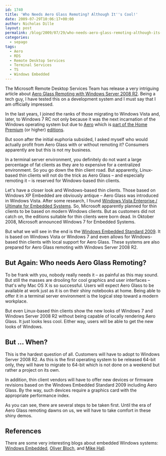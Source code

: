 ```yaml
---
id: 1740
title: 'Who Needs Aero Glass Remoting? Although It''s Cool!'
date: 2009-07-29T10:06:17+00:00
author: Nicholas Dille
layout: post
permalink: /blog/2009/07/29/who-needs-aero-glass-remoting-although-its-cool/
categories:
  - sepago
tags:
  - Aero
  - RDS
  - Remote Desktop Services
  - Terminal Services
  - TS
  - Windows Embedded
---
```

The Microsoft Remote Desktop Services Team has release a very intriguing article about [Aero Glass Remoting with Windows Server 2008 R2](http://blogs.msdn.com/rds/archive/2009/06/23/aero-glass-remoting-in-windows-server-2008-r2.aspx). Being a tech guy, I have tested this on a development system and I must say that I am officially impressed.

In the last years, I joined the ranks of those migrating to Windows Vista and, later, to Windows 7 RC not only because it was the next incarnation of the Windows operating system but due to [Aero](http://windows.microsoft.com/en-us/windows7/What-is-the-Aero-desktop-experience) which is [part of the Home Premium](http://windows.microsoft.com/en-us/windows7/products/features/aero) (or higher) [editions](http://en.wikipedia.org/wiki/Windows_7_editions).

But soon after the initial euphoria subsided, I asked myself who would actually profit from Aero Glass with or without remoting it? Consumers apparently are but this is not my business.

<!--more-->

In a terminal server environment, you definitely do not want a large percentage of fat clients as they are to expensive for a centralized environment. So you go down the thin client road. But apparently, Linux-based thin clients will not do the trick as Aero Glass – and especially remoting it – is reserved for Windows-based thin clients.

Let's have a closer look and Windows-based thin clients. Those based on Windows XP Embedded are obviously antique – Aero Glass was introduced in Windows Vista. After some research, I found [Windows Vista Enterprise / Ultimate for Embedded Systems](http://en.wikipedia.org/wiki/Windows_Vista_editions). So, Microsoft apparently planned for thin clients to be based on modern Windows clients. But as customers did not catch on, the editions suitable for thin clients were born dead. In Oktober 2008, Microsoft announced Windows 7 for Embedded Systems.

But what we will see in the end is the [Windows Embedded Standard 2009](http://www.microsoft.com/windowsembedded/en-us/products/westandard/default.mspx). It is based on Windows Vista or Windows 7 and even allows for Windows-based thin clients with local support for Aero Glass. These systems are also prepared for Aero Glass remoting with Windows Server 2008 R2.

## But Again: Who needs Aero Glass Remoting?

To be frank with you, nobody really needs it – as painful as this may sound. But still the masses are drooling for cool graphics and user interfaces – that's why Mac OS X is so successful. Users will expect Aero Glass to be available at work just as it is on their shiny notebooks at home. Being able to offer it in a terminal server environment is the logical step toward a modern workplace.

But even Linux-based thin clients show the new looks of Windows 7 and Windows Server 2008 R2 without being capable of locally rendering Aero Glass. It just looks less cool. Either way, users will be able to get the new looks of Windows.

## But … When?

This is the hardest question of all. Customers will have to adopt to Windows Server 2008 R2. As this is the first operating system to be released 64-bit only, they will have to migrate to 64-bit which is not done on a weekend but rather a project on its own.

In addition, thin client vendors will have to offer new devices or firmware revisions based on the Windows Embedded Standard 2009 including Aero Glass. By the way, such devices require a graphics card with the appropriate performance index.

As you can see, there are several steps to be taken first. Until the era of Aero Glass remoting dawns on us, we will have to take comfort in these shiny demos.

## References

There are some very interesting blogs about embedded Windows systems: [Windows Embedded](http://blogs.msdn.com/embedded/), [Oliver Bloch](http://blogs.msdn.com/obloch/), and [Mike Hall](https://blogs.msdn.com/mikehall/).
